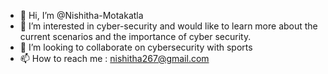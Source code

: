 - 👋 Hi, I’m @Nishitha-Motakatla
- 👀 I’m interested in cyber-security and would like to learn more about the current scenarios and the importance of cyber security.
- 💞️ I’m looking to collaborate on cybersecurity with sports
- 📫 How to reach me : nishitha267@gmail.com

<!---
Nishitha-Motakatla/Nishitha-Motakatla is a ✨ special ✨ repository because its `README.md` (this file) appears on your GitHub profile.
You can click the Preview link to take a look at your changes.
--->
